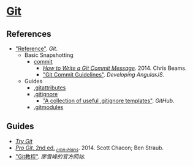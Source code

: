 # [Git](https://git-scm.com/)

## References

+ ["Reference"](https://git-scm.com/docs). *Git*.
    + Basic Snapshotting
        + [commit](https://git-scm.com/docs/git-commit)
            + [*How to Write a Git Commit Message*](https://chris.beams.io/posts/git-commit/). 2014. Chris Beams.
            + ["Git Commit Guidelines"](https://github.com/angular/angular.js/blob/master/DEVELOPERS.md#-git-commit-guidelines). *Developing AngularJS*.
    + Guides
        + [.gitattributes](https://git-scm.com/docs/gitattributes)
        + [.gitignore](https://git-scm.com/docs/gitignore)
            + ["A collection of useful .gitignore templates"](https://github.com/github/gitignore). *GitHub*.
        + [.gitmodules](https://git-scm.com/docs/gitmodules)

## Guides

+ [*Try Git*](https://try.github.io/)
+ [*Pro Git*. 2nd ed.](https://git-scm.com/book/en/v2)<sub> [*cmn-Hans*](https://git-scm.com/book/zh/v2)</sub>. 2014. Scott Chacon; Ben Straub.
+ ["Git教程"](https://www.liaoxuefeng.com/wiki/0013739516305929606dd18361248578c67b8067c8c017b000). *廖雪峰的官方网站*.
